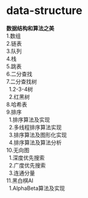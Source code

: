 # data-structure
**数据结构和算法之美**  
1.数组  
2.链表  
3.队列  
4.栈  
5.跳表  
6.二分查找  
7.二分查找树  
&ensp;1.2-3-4树  
&ensp;2.红黑树  
8.哈希表  
9.排序  
&ensp;1.排序算法及实现  
&ensp;2.多线程排序算法实现  
&ensp;3.排序算法及图形化实现  
&ensp;4.排序算法及算法分析  
10.无向图  
&ensp;1.深度优先搜索  
&ensp;2.广度优先搜索  
&ensp;3.连通分量  
11.黑白棋AI  
&ensp;1.AlphaBeta算法及实现  
